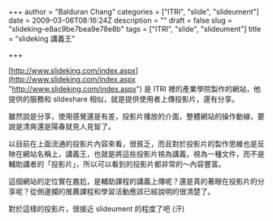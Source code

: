 +++
author = "Balduran Chang"
categories = ["ITRI", "slide", "slideument"]
date = 2009-03-06T08:16:24Z
description = ""
draft = false
slug = "slideking-e8ac9be7bea9e78e8b"
tags = ["ITRI", "slide", "slideument"]
title = "slideking 講義王"

+++


[http://www.slideking.com/index.aspx](http://www.slideking.com/index.aspx "http://www.slideking.com/index.aspx") 是 ITRI 裡的產業學院製作的網站，他提供的服務和 slideshare 相似，就是提供使用者上傳投影片，還有分享。

雖然說是分享，使用感覺還是有差，投影片播放的介面，整體網站的操作動線，要說是清爽還是陽春就見人見智了。

以目前在上面流通的投影片內容來看，很貧乏，而且對於投影片的製作思維也是反映在網站名稱上，講義王，也就是將這些投影片視為講義，視為一種文件，而不是輔助講者的「投影片」，所以可以看到的投影片都非常的～內容豐富。

這個網站的定位實在尷尬，是輔助課程的講義上傳呢？還是真的著眼在投影片的分享呢？從側邊攔的推薦課程和學習活動應該已經說明的很清楚了。

對於這樣的投影片，很接近 slideument 的程度了吧 (汗)

